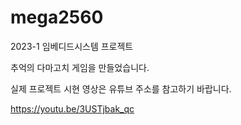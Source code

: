 # mega2560
2023-1 임베디드시스템 프로젝트

추억의 다마고치 게임을 만들었습니다.

실제 프로젝트 시현 영상은 유튜브 주소를 참고하기 바랍니다.


https://youtu.be/3USTjbak_qc
